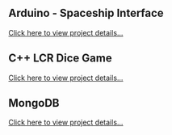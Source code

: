 ## Arduino - Spaceship Interface

<a href = "arduino.md"> Click here to view project details... </a>

## C++ LCR Dice Game

<a href = "lcr.md"> Click here to view project details... </a>

## MongoDB

<a href = "mongo.md"> Click here to view project details... </a>
